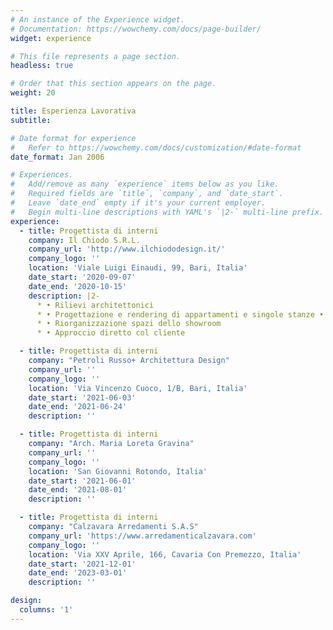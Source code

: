 ```yaml
---
# An instance of the Experience widget.
# Documentation: https://wowchemy.com/docs/page-builder/
widget: experience

# This file represents a page section.
headless: true

# Order that this section appears on the page.
weight: 20

title: Esperienza Lavorativa
subtitle:

# Date format for experience
#   Refer to https://wowchemy.com/docs/customization/#date-format
date_format: Jan 2006

# Experiences.
#   Add/remove as many `experience` items below as you like.
#   Required fields are `title`, `company`, and `date_start`.
#   Leave `date_end` empty if it's your current employer.
#   Begin multi-line descriptions with YAML's `|2-` multi-line prefix.
experience:
  - title: Progettista di interni
    company: Il Chiodo S.R.L.
    company_url: 'http://www.ilchiododesign.it/'
    company_logo: ''
    location: 'Viale Luigi Einaudi, 99, Bari, Italia'
    date_start: '2020-09-07'
    date_end: '2020-10-15'
    description: |2-
      * • Rilievi architettonici
      * • Progettazione e rendering di appartamenti e singole stanze • Allestimento vetrine
      * • Riorganizzazione spazi dello showroom
      * • Approccio diretto col cliente

  - title: Progettista di interni
    company: "Petroli Russo+ Architettura Design"
    company_url: ''
    company_logo: ''
    location: 'Via Vincenzo Cuoco, 1/B, Bari, Italia'
    date_start: '2021-06-03'
    date_end: '2021-06-24'
    description: ''

  - title: Progettista di interni
    company: "Arch. Maria Loreta Gravina"
    company_url: ''
    company_logo: ''
    location: 'San Giovanni Rotondo, Italia'
    date_start: '2021-06-01'
    date_end: '2021-08-01'
    description: ''

  - title: Progettista di interni
    company: "Calzavara Arredamenti S.A.S"
    company_url: 'https://www.arredamenticalzavara.com'
    company_logo: ''
    location: 'Via XXV Aprile, 166, Cavaria Con Premezzo, Italia'
    date_start: '2021-12-01'
    date_end: '2023-03-01'
    description: ''

design:
  columns: '1'
---
```

